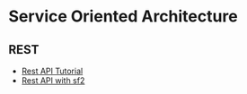 # Service Oriented Architecture

## REST

- [Rest API Tutorial](http://www.restapitutorial.com)
- [Rest API with sf2](http://williamdurand.fr/2012/08/02/rest-apis-with-symfony2-the-right-way/)
